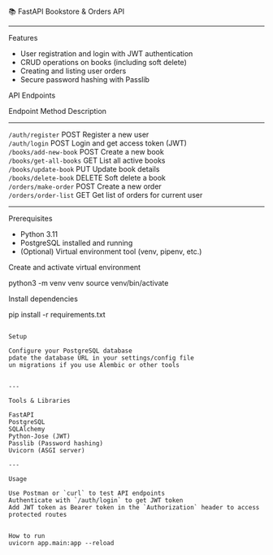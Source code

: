 📚 FastAPI Bookstore & Orders API

---

Features

* User registration and login with JWT authentication
* CRUD operations on books (including soft delete)
* Creating and listing user orders
* Secure password hashing with Passlib


API Endpoints

Endpoint               Method Description                         
---------------------- ------ ----------------------------------- 
`/auth/register`       POST   Register a new user                 
`/auth/login`          POST   Login and get access token (JWT)    
`/books/add-new-book`  POST   Create a new book                   
`/books/get-all-books` GET    List all active books               
`/books/update-book`   PUT    Update book details                 
`/books/delete-book`   DELETE Soft delete a book                  
`/orders/make-order`   POST   Create a new order                  
`/orders/order-list`   GET    Get list of orders for current user 

---


Prerequisites

* Python 3.11
* PostgreSQL installed and running
* (Optional) Virtual environment tool (venv, pipenv, etc.)



 Create and activate virtual environment

python3 -m venv venv
source venv/bin/activate   


Install dependencies

pip install -r requirements.txt
```

Setup

Configure your PostgreSQL database
pdate the database URL in your settings/config file
un migrations if you use Alembic or other tools


---

Tools & Libraries

FastAPI
PostgreSQL
SQLAlchemy
Python-Jose (JWT)
Passlib (Password hashing)
Uvicorn (ASGI server)

---

Usage

Use Postman or `curl` to test API endpoints
Authenticate with `/auth/login` to get JWT token
Add JWT token as Bearer token in the `Authorization` header to access protected routes


How to run
uvicorn app.main:app --reload